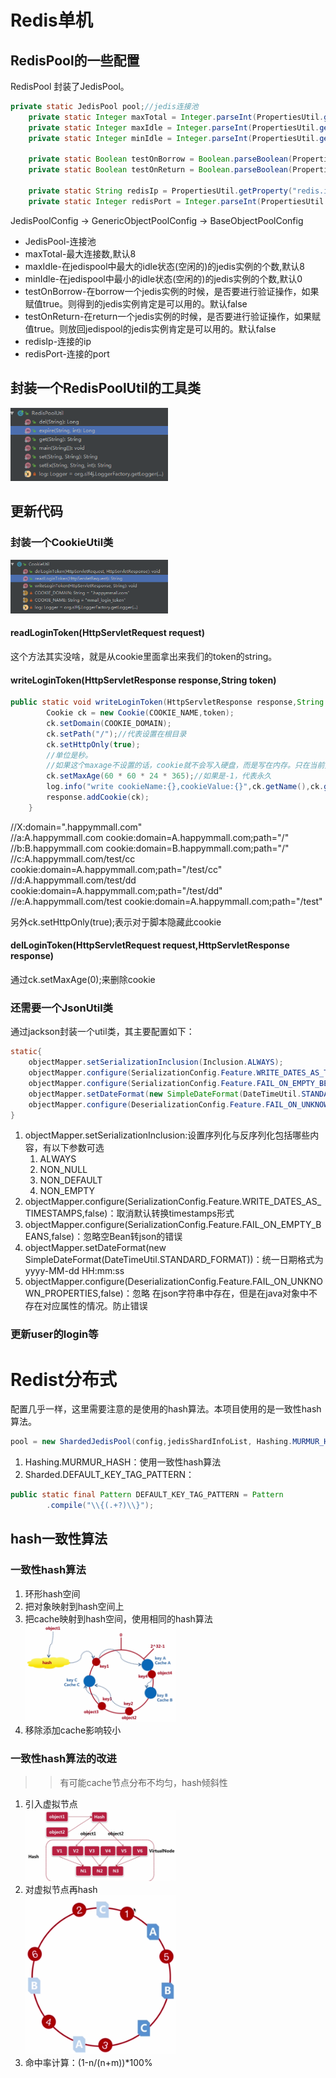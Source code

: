 # Redis单机
## RedisPool的一些配置
RedisPool 封装了JedisPool。
```java
private static JedisPool pool;//jedis连接池
    private static Integer maxTotal = Integer.parseInt(PropertiesUtil.getProperty("redis.max.total","20")); //最大连接数
    private static Integer maxIdle = Integer.parseInt(PropertiesUtil.getProperty("redis.max.idle","20"));//在jedispool中最大的idle状态(空闲的)的jedis实例的个数
    private static Integer minIdle = Integer.parseInt(PropertiesUtil.getProperty("redis.min.idle","20"));//在jedispool中最小的idle状态(空闲的)的jedis实例的个数

    private static Boolean testOnBorrow = Boolean.parseBoolean(PropertiesUtil.getProperty("redis.test.borrow","true"));//在borrow一个jedis实例的时候，是否要进行验证操作，如果赋值true。则得到的jedis实例肯定是可以用的。
    private static Boolean testOnReturn = Boolean.parseBoolean(PropertiesUtil.getProperty("redis.test.return","true"));//在return一个jedis实例的时候，是否要进行验证操作，如果赋值true。则放回jedispool的jedis实例肯定是可以用的。

    private static String redisIp = PropertiesUtil.getProperty("redis.ip");
    private static Integer redisPort = Integer.parseInt(PropertiesUtil.getProperty("redis.port"));
```
JedisPoolConfig -> GenericObjectPoolConfig -> BaseObjectPoolConfig
* JedisPool-连接池
* maxTotal-最大连接数,默认8
* maxIdle-在jedispool中最大的idle状态(空闲的)的jedis实例的个数,默认8
* minIdle-在jedispool中最小的idle状态(空闲的)的jedis实例的个数,默认0
* testOnBorrow-在borrow一个jedis实例的时候，是否要进行验证操作，如果赋值true。则得到的jedis实例肯定是可以用的。默认false
* testOnReturn-在return一个jedis实例的时候，是否要进行验证操作，如果赋值true。则放回jedispool的jedis实例肯定是可以用的。默认false
* redisIp-连接的ip
* redisPort-连接的port

## 封装一个RedisPoolUtil的工具类
<img src="https://raw.githubusercontent.com/dnhua/mall/v2.0/file-study/img/RedisPoolUtil.PNG" width=50% height=50%/>

## 更新代码
### 封装一个CookieUtil类
<img src="https://raw.githubusercontent.com/dnhua/mall/v2.0/file-study/img/CookieUtil.PNG" width=50% height=50%/>

#### readLoginToken(HttpServletRequest request)
这个方法其实没啥，就是从cookie里面拿出来我们的token的string。

#### writeLoginToken(HttpServletResponse response,String token)
```java
public static void writeLoginToken(HttpServletResponse response,String token){
        Cookie ck = new Cookie(COOKIE_NAME,token);
        ck.setDomain(COOKIE_DOMAIN);
        ck.setPath("/");//代表设置在根目录
        ck.setHttpOnly(true);
        //单位是秒。
        //如果这个maxage不设置的话，cookie就不会写入硬盘，而是写在内存。只在当前页面有效。
        ck.setMaxAge(60 * 60 * 24 * 365);//如果是-1，代表永久
        log.info("write cookieName:{},cookieValue:{}",ck.getName(),ck.getValue());
        response.addCookie(ck);
    }
```
//X:domain=".happymmall.com" <br>
//a:A.happymmall.com            cookie:domain=A.happymmall.com;path="/"<br>
//b:B.happymmall.com            cookie:domain=B.happymmall.com;path="/"<br>
//c:A.happymmall.com/test/cc    cookie:domain=A.happymmall.com;path="/test/cc"<br>
//d:A.happymmall.com/test/dd    cookie:domain=A.happymmall.com;path="/test/dd"<br>
//e:A.happymmall.com/test       cookie:domain=A.happymmall.com;path="/test"<br>

另外ck.setHttpOnly(true);表示对于脚本隐藏此cookie

#### delLoginToken(HttpServletRequest request,HttpServletResponse response)
通过ck.setMaxAge(0);来删除cookie

### 还需要一个JsonUtil类
通过jackson封装一个util类，其主要配置如下：
```java
static{
    objectMapper.setSerializationInclusion(Inclusion.ALWAYS);
    objectMapper.configure(SerializationConfig.Feature.WRITE_DATES_AS_TIMESTAMPS,false);
    objectMapper.configure(SerializationConfig.Feature.FAIL_ON_EMPTY_BEANS,false);
    objectMapper.setDateFormat(new SimpleDateFormat(DateTimeUtil.STANDARD_FORMAT));
    objectMapper.configure(DeserializationConfig.Feature.FAIL_ON_UNKNOWN_PROPERTIES,false);
}
```
1. objectMapper.setSerializationInclusion:设置序列化与反序列化包括哪些内容，有以下参数可选
    1. ALWAYS
    2. NON_NULL
    3. NON_DEFAULT
    4. NON_EMPTY
2. objectMapper.configure(SerializationConfig.Feature.WRITE_DATES_AS_TIMESTAMPS,false)：取消默认转换timestamps形式
3. objectMapper.configure(SerializationConfig.Feature.FAIL_ON_EMPTY_BEANS,false)：忽略空Bean转json的错误
4. objectMapper.setDateFormat(new SimpleDateFormat(DateTimeUtil.STANDARD_FORMAT))：统一日期格式为yyyy-MM-dd HH:mm:ss
5. objectMapper.configure(DeserializationConfig.Feature.FAIL_ON_UNKNOWN_PROPERTIES,false)：忽略 在json字符串中存在，但是在java对象中不存在对应属性的情况。防止错误

### 更新user的login等

# Redist分布式
配置几乎一样，这里需要注意的是使用的hash算法。本项目使用的是一致性hash算法。
```java
pool = new ShardedJedisPool(config,jedisShardInfoList, Hashing.MURMUR_HASH, Sharded.DEFAULT_KEY_TAG_PATTERN);
```
1. Hashing.MURMUR_HASH：使用一致性hash算法
2. Sharded.DEFAULT_KEY_TAG_PATTERN：
```java
public static final Pattern DEFAULT_KEY_TAG_PATTERN = Pattern
	    .compile("\\{(.+?)\\}");
```

## hash一致性算法
### 一致性hash算法
1. 环形hash空间
2. 把对象映射到hash空间上
3. 把cache映射到hash空间，使用相同的hash算法
<br><img src="https://raw.githubusercontent.com/dnhua/mall/v2.0/file-study/img/chash1.PNG" width=50% height=50%/>
4. 移除添加cache影响较小
### 一致性hash算法的改进
>> 有可能cache节点分布不均匀，hash倾斜性
1. 引入虚拟节点
<br><img src="https://raw.githubusercontent.com/dnhua/mall/v2.0/file-study/img/chash2.PNG" width=50% height=50%/>
2. 对虚拟节点再hash
<br><img src="https://raw.githubusercontent.com/dnhua/mall/v2.0/file-study/img/chash3.PNG" width=50% height=50%/>
3. 命中率计算：(1-n/(n+m))*100%